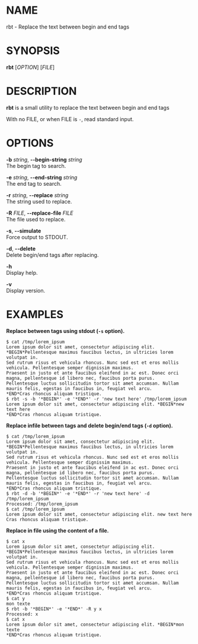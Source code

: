NAME
====

rbt - Replace the text between begin and end tags

SYNOPSIS
========

**rbt** \[*OPTION*\] \[*FILE*\]

DESCRIPTION
===========

**rbt** is a small utility to replace the text between begin and end
tags

With no FILE, or when FILE is `-`, read standard input.

OPTIONS
=======

**-b** *string*, **--begin-string** *string*  
The begin tag to search.

**-e** *string*, **--end-string** *string*  
The end tag to search.

**-r** *string*, **--replace** *string*  
The string used to replace.

**-R** *FILE*, **--replace-file** *FILE*  
The file used to replace.

**-s**, **--simulate**  
Force output to STDOUT.

**-d**, **--delete**  
Delete begin/end tags after replacing.

**-h**  
Display help.

**-v**  
Display version.

EXAMPLES
========

**Replace between tags using stdout (`-s` option).**

    $ cat /tmp/lorem_ipsum
    Lorem ipsum dolor sit amet, consectetur adipiscing elit. *BEGIN*Pellentesque maximus faucibus lectus, in ultricies lorem volutpat in.
    Sed rutrum risus et vehicula rhoncus. Nunc sed est et eros mollis vehicula. Pellentesque semper dignissim maximus.
    Praesent in justo et ante faucibus eleifend in ac est. Donec orci magna, pellentesque id libero nec, faucibus porta purus.
    Pellentesque luctus sollicitudin tortor sit amet accumsan. Nullam mauris felis, egestas in faucibus in, feugiat vel arcu.
    *END*Cras rhoncus aliquam tristique.
    $ rbt -s -b '*BEGIN*' -e '*END*' -r 'new text here' /tmp/lorem_ipsum
    Lorem ipsum dolor sit amet, consectetur adipiscing elit. *BEGIN*new text here
    *END*Cras rhoncus aliquam tristique.

**Replace infile between tags and delete begin/end tags (`-d` option).**

    $ cat /tmp/lorem_ipsum
    Lorem ipsum dolor sit amet, consectetur adipiscing elit. *BEGIN*Pellentesque maximus faucibus lectus, in ultricies lorem volutpat in.
    Sed rutrum risus et vehicula rhoncus. Nunc sed est et eros mollis vehicula. Pellentesque semper dignissim maximus.
    Praesent in justo et ante faucibus eleifend in ac est. Donec orci magna, pellentesque id libero nec, faucibus porta purus.
    Pellentesque luctus sollicitudin tortor sit amet accumsan. Nullam mauris felis, egestas in faucibus in, feugiat vel arcu.
    *END*Cras rhoncus aliquam tristique.
    $ rbt -d -b '*BEGIN*' -e '*END*' -r 'new text here' -d /tmp/lorem_ipsum
    Processed: /tmp/lorem_ipsum
    $ cat /tmp/lorem_ipsum
    Lorem ipsum dolor sit amet, consectetur adipiscing elit. new text here
    Cras rhoncus aliquam tristique.

**Replace in file using the content of a file.**

    $ cat x
    Lorem ipsum dolor sit amet, consectetur adipiscing elit. *BEGIN*Pellentesque maximus faucibus lectus, in ultricies lorem volutpat in.
    Sed rutrum risus et vehicula rhoncus. Nunc sed est et eros mollis vehicula. Pellentesque semper dignissim maximus.
    Praesent in justo et ante faucibus eleifend in ac est. Donec orci magna, pellentesque id libero nec, faucibus porta purus.
    Pellentesque luctus sollicitudin tortor sit amet accumsan. Nullam mauris felis, egestas in faucibus in, feugiat vel arcu.
    *END*Cras rhoncus aliquam tristique.
    $ cat y
    mon texte
    $ rbt -b '*BEGIN*' -e '*END*' -R y x
    Processed: x
    $ cat x
    Lorem ipsum dolor sit amet, consectetur adipiscing elit. *BEGIN*mon texte
    *END*Cras rhoncus aliquam tristique.
